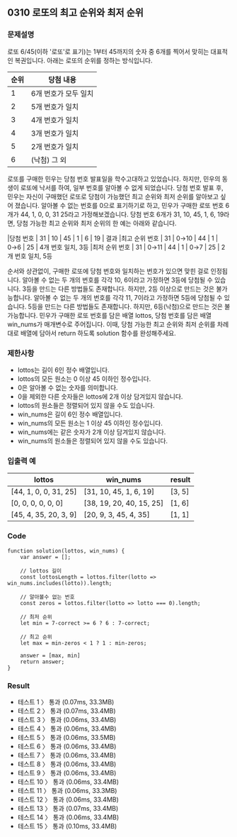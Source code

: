 ## 0310 로또의 최고 순위와 최저 순위

### 문제설명

로또 6/45(이하 '로또'로 표기)는 1부터 45까지의 숫자 중 6개를 찍어서 맞히는 대표적인 복권입니다. 아래는 로또의 순위를 정하는 방식입니다.

| 순위 | 당첨 내용            |
| ---- | -------------------- |
| 1    | 6개 번호가 모두 일치 |
| 2    | 5개 번호가 일치      |
| 3    | 4개 번호가 일치      |
| 4    | 3개 번호가 일치      |
| 5    | 2개 번호가 일치      |
| 6    | (낙첨) 그 외         |

로또를 구매한 민우는 당첨 번호 발표일을 학수고대하고 있었습니다. 하지만, 민우의 동생이 로또에 낙서를 하여, 일부 번호를 알아볼 수 없게 되었습니다. 당첨 번호 발표 후, 민우는 자신이 구매했던 로또로 당첨이 가능했던 최고 순위와 최저 순위를 알아보고 싶어 졌습니다.
알아볼 수 없는 번호를 0으로 표기하기로 하고, 민우가 구매한 로또 번호 6개가 44, 1, 0, 0, 31 25라고 가정해보겠습니다. 당첨 번호 6개가 31, 10, 45, 1, 6, 19라면, 당첨 가능한 최고 순위와 최저 순위의 한 예는 아래와 같습니다.

|당첨 번호 | 31 | 10 | 45 | 1 | 6 | 19 | 결과
|최고 순위 번호 | 31 | 0→10 | 44 | 1 | 0→6 | 25 | 4개 번호 일치, 3등
|최저 순위 번호 | 31 | 0→11 | 44 | 1 | 0→7 | 25 | 2개 번호 일치, 5등

순서와 상관없이, 구매한 로또에 당첨 번호와 일치하는 번호가 있으면 맞힌 걸로 인정됩니다.
알아볼 수 없는 두 개의 번호를 각각 10, 6이라고 가정하면 3등에 당첨될 수 있습니다.
3등을 만드는 다른 방법들도 존재합니다. 하지만, 2등 이상으로 만드는 것은 불가능합니다.
알아볼 수 없는 두 개의 번호를 각각 11, 7이라고 가정하면 5등에 당첨될 수 있습니다.
5등을 만드는 다른 방법들도 존재합니다. 하지만, 6등(낙첨)으로 만드는 것은 불가능합니다.
민우가 구매한 로또 번호를 담은 배열 lottos, 당첨 번호를 담은 배열 win_nums가 매개변수로 주어집니다. 이때, 당첨 가능한 최고 순위와 최저 순위를 차례대로 배열에 담아서 return 하도록 solution 함수를 완성해주세요.

### 제한사항

- lottos는 길이 6인 정수 배열입니다.
- lottos의 모든 원소는 0 이상 45 이하인 정수입니다.
- 0은 알아볼 수 없는 숫자를 의미합니다.
- 0을 제외한 다른 숫자들은 lottos에 2개 이상 담겨있지 않습니다.
- lottos의 원소들은 정렬되어 있지 않을 수도 있습니다.
- win_nums은 길이 6인 정수 배열입니다.
- win_nums의 모든 원소는 1 이상 45 이하인 정수입니다.
- win_nums에는 같은 숫자가 2개 이상 담겨있지 않습니다.
- win_nums의 원소들은 정렬되어 있지 않을 수도 있습니다.

### 입출력 예

| lottos                | win_nums                 | result |
| --------------------- | ------------------------ | ------ |
| [44, 1, 0, 0, 31, 25] | [31, 10, 45, 1, 6, 19]   | [3, 5] |
| [0, 0, 0, 0, 0, 0]    | [38, 19, 20, 40, 15, 25] | [1, 6] |
| [45, 4, 35, 20, 3, 9] | [20, 9, 3, 45, 4, 35]    | [1, 1] |

### Code

```
function solution(lottos, win_nums) {
    var answer = [];

    // lottos 길이
    const lottosLength = lottos.filter(lotto => win_nums.includes(lotto)).length;

    // 알아볼수 없는 번호
    const zeros = lottos.filter(lotto => lotto === 0).length;

    // 최저 순위
    let min = 7-correct >= 6 ? 6 : 7-correct;

    // 최고 순위
    let max = min-zeros < 1 ? 1 : min-zeros;

    answer = [max, min]
    return answer;
}
```

### Result

- 테스트 1 〉 통과 (0.07ms, 33.3MB)
- 테스트 2 〉 통과 (0.07ms, 33.4MB)
- 테스트 3 〉 통과 (0.06ms, 33.4MB)
- 테스트 4 〉 통과 (0.06ms, 33.4MB)
- 테스트 5 〉 통과 (0.06ms, 33.5MB)
- 테스트 6 〉 통과 (0.06ms, 33.4MB)
- 테스트 7 〉 통과 (0.06ms, 33.4MB)
- 테스트 8 〉 통과 (0.06ms, 33.4MB)
- 테스트 9 〉 통과 (0.06ms, 33.4MB)
- 테스트 10 〉 통과 (0.06ms, 33.4MB)
- 테스트 11 〉 통과 (0.06ms, 33.3MB)
- 테스트 12 〉 통과 (0.06ms, 33.4MB)
- 테스트 13 〉 통과 (0.07ms, 33.4MB)
- 테스트 14 〉 통과 (0.06ms, 33.4MB)
- 테스트 15 〉 통과 (0.10ms, 33.4MB)
